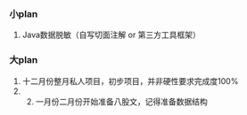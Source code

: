 ### 小plan
1. Java数据脱敏（自写切面注解 or 第三方工具框架）

### 大plan
1. 十二月份整月私人项目，初步项目，并非硬性要求完成度100%
2. 2. 一月份二月份开始准备八股文，记得准备数据结构